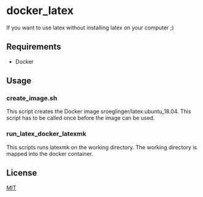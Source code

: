 # docker_latex

If you want to use latex without installing latex on your computer ;)

## Requirements
* Docker

## Usage

### create_image.sh
This script creates the Docker image sroeglinger/latex:ubuntu_18.04.
This script has to be called once before the image can be used.

### run_latex_docker_latexmk
This scripts runs latexmk on the working directory.
The working directory is mapped into the docker container.

## License

[MIT](./LICENSE.txt)
